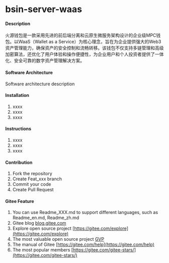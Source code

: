 #  bsin-server-waas

#### Description
火源钱包是一款采用先进的前后端分离和云原生微服务架构设计的企业级MPC钱包。以WaaS（Wallet as a Service）为核心理念，旨在为企业提供强大的Web3资产管理能力，确保资产的安全控制和流畅转移。该钱包不仅支持多链管理和高级加密算法，还优化了用户体验和操作便捷性，为企业用户和个人投资者提供了一体化、安全可靠的数字资产管理解决方案。

#### Software Architecture
Software architecture description

#### Installation

1.  xxxx
2.  xxxx
3.  xxxx

#### Instructions

1.  xxxx
2.  xxxx
3.  xxxx

#### Contribution

1.  Fork the repository
2.  Create Feat_xxx branch
3.  Commit your code
4.  Create Pull Request


#### Gitee Feature

1.  You can use Readme\_XXX.md to support different languages, such as Readme\_en.md, Readme\_zh.md
2.  Gitee blog [blog.gitee.com](https://blog.gitee.com)
3.  Explore open source project [https://gitee.com/explore](https://gitee.com/explore)
4.  The most valuable open source project [GVP](https://gitee.com/gvp)
5.  The manual of Gitee [https://gitee.com/help](https://gitee.com/help)
6.  The most popular members  [https://gitee.com/gitee-stars/](https://gitee.com/gitee-stars/)
